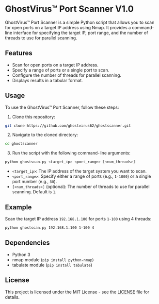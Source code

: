 # GhostVirus™ Port Scanner V1.0

GhostVirus™ Port Scanner is a simple Python script that allows you to scan for open ports on a target IP address using Nmap. It provides a command-line interface for specifying the target IP, port range, and the number of threads to use for parallel scanning.

## Features

- Scan for open ports on a target IP address.
- Specify a range of ports or a single port to scan.
- Configure the number of threads for parallel scanning.
- Displays results in a tabular format.

## Usage

To use the GhostVirus™ Port Scanner, follow these steps:

1. Clone this repository:

```bash
git clone https://github.com/ghostvirus62/ghostscanner.git
```
2. Navigate to the cloned directory:
   
```bash
cd ghostscanner
```

3. Run the script with the following command-line arguments:

```bash
python ghostscan.py <target_ip> <port_range> [<num_threads>]
```

- `<target_ip>`: The IP address of the target system you want to scan.
- `<port_range>`: Specify either a range of ports (e.g., `1-1000`) or a single port number (e.g., `80`).
- `[<num_threads>]` (optional): The number of threads to use for parallel scanning. Default is `1`.

## Example

Scan the target IP address `192.168.1.100` for ports `1-100` using 4 threads:
```bash
python ghostscan.py 192.168.1.100 1-100 4
```


## Dependencies

- Python 3
- nmap module (`pip install python-nmap`)
- tabulate module (`pip install tabulate`)

## License

This project is licensed under the MIT License - see the [LICENSE](LICENSE) file for details.


